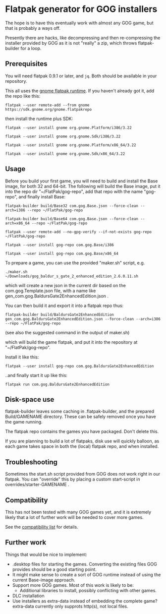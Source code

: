 # Flatpak generator for GOG installers
The hope is to have this eventually work with almost any GOG game, but that is probably a ways off.

Presently there are hacks, like decompressing and then re-compressing the installer provided by GOG as it is not "really" a zip, which throws flatpak-builder for a loop.

## Prerequisites
You will need flatpak 0.9.1 or later, and `jq`. Both should be available in your repository.

This all uses the [gnome flatpak runtime](http://flatpak.org/runtimes.html).
If you haven't already got it, add the repo like this:

`flatpak --user remote-add --from gnome https://sdk.gnome.org/gnome.flatpakrepo`

then install the runtime plus SDK:

`flatpak --user install gnome org.gnome.Platform/i386/3.22`

`flatpak --user install gnome org.gnome.Sdk/i386/3.22`

`flatpak --user install gnome org.gnome.Platform/x86_64/3.22`

`flatpak --user install gnome org.gnome.Sdk/x86_64/3.22`

## Usage
Before you build your first game, you will need to build and install the Base image, for both 32 and 64-bit.
The following will build the Base image, put it into the repo dir "~/FlatPak/gog-repo", add that repo with the name "gog-repo", and finally install Base:

`flatpak-builder build/Base32 com.gog.Base.json --force-clean --arch=i386 --repo ~/FlatPak/gog-repo`

`flatpak-builder build/Base64 com.gog.Base.json --force-clean --arch=x86_64 --repo ~/FlatPak/gog-repo`

`flatpak --user remote-add --no-gpg-verify --if-not-exists gog-repo ~/FlatPak/gog-repo`

`flatpak --user install gog-repo com.gog.Base/i386`

`flatpak --user install gog-repo com.gog.Base/x86_64`


To prepare a game, you can use the provided "maker.sh" script, e.g.

`./maker.sh ~/Downloads/gog_baldur_s_gate_2_enhanced_edition_2.6.0.11.sh`

which will create a new json in the current dir based on the com.gog.Template.json file, with a name like gen_com.gog.BaldursGate2EnhancedEdition.json .

You can then build it and export it into a flatpak repo thus:

`flatpak-builder build/BaldursGate2EnhancedEdition gen_com.gog.BaldursGate2EnhancedEdition.json --force-clean --arch=i386 --repo ~/FlatPak/gog-repo`

(see also the suggested command in the output of maker.sh)

which will build the game flatpak, and put it into the repository at "~/FlatPak/gog-repo".

Install it like this:

`flatpak --user install gog-repo com.gog.BaldursGate2EnhancedEdition`

..and finally start it up like this:

`flatpak run com.gog.BaldursGate2EnhancedEdition`

## Disk-space use
flatpak-builder leaves some caching in .flatpak-builder, and the prepared Build/GAMENAME directory. These can be safely removed once you have the game running.

The flatpak repo contains the games you have packaged. Don't delete this.

If you are planning to build a lot of flatpaks, disk use will quickly balloon, as each game takes space in both the (local) flatpak repo, and when installed.

## Troubleshooting
Sometimes the start.sh script provided from GOG does not work right in our flatpak.
You can "override" this by placing a custom start-script in overrides/starter-GAMENAME .

## Compatibility
This has not been tested with many GOG games yet, and it is extremely likely that a lot of further work will be needed to cover more games.

See the [compatibility list](https://github.com/kujeger/flatpak-gog/wiki/Compatibility) for details.

## Further work
Things that would be nice to implement:

* .desktop files for starting the games. Converting the existing files GOG provides should be a good starting point.
* It might make sense to create a sort of GOG runtime instead of using the current Base-image approach.
* Support more GOG games. Most of this work is likely to be:
  * Additional libraries to install, possibly conflicting with other games.
* DLC installation
* Use installers as extra-data instead of embedding the complete game? extra-data currently only supprots http(s), not local files.
